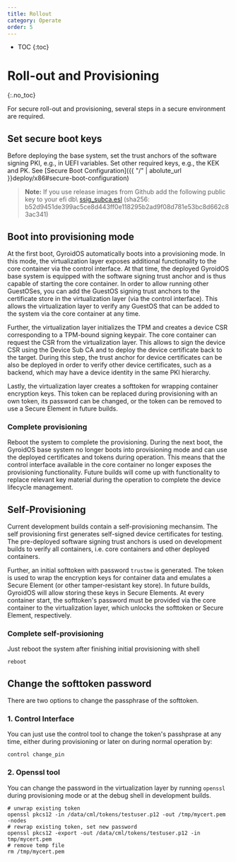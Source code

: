 ```yaml
---
title: Rollout
category: Operate
order: 5
---
```


- TOC
{:toc}

# Roll-out and Provisioning
{:.no_toc}

For secure roll-out and provisioning, several steps in a secure environment are required.

## Set secure boot keys

Before deploying the base system, set the trust anchors of the software signing PKI, e.g., in UEFI variables.
Set other required keys, e.g., the KEK and PK. See [Secure Boot Configuration]({{ "/" | abolute_url }}deploy/x86#secure-boot-configuration)
> **Note:** If you use release images from Github add the following public key to your efi db\\
> [ssig_subca.esl]({{site.githuborg}}/{{site.repository}}/releases/download/v0.1/ssig_subca.esl)
(sha256: b52d9451de399ac5ce8d443ff0e118295b2ad9f08d781e53bc8d662c83ac341)

## Boot into provisioning mode

At the first boot, GyroidOS automatically boots into a provisioning mode.
In this mode, the virtualization layer exposes additional functionality to the core container via the control
interface.
At that time, the deployed GyroidOS base system is equipped with the software signing trust anchor and is
thus capable of starting the core container. In order to allow running other GuestOSes, you can add the GuestOS signing trust
anchors to the certificate store in the virtualization layer (via the control interface). This allows the
virtualization layer to verify any GuestOS that can be added to the system via the core container at any
time.

Further, the virtualization layer initializes the TPM and creates a device CSR corresponding to a TPM-bound
signing keypair. The core container can request the CSR from the virtualization layer.
This allows to sign the device CSR using the Device Sub CA and to deploy the device certificate back to the
target. During this step, the trust anchor for device certificates can be also be deployed in order to verify
other device certificates, such as a backend, which may have a device identity in the same PKI hierarchy.

Lastly, the virtualization layer creates a softtoken for wrapping container encryption keys.
This token can be replaced during provisioning with an own token, its password can be changed,
or the token can be removed to use a Secure Element in future builds.  

### Complete provisioning

Reboot the system to complete the provisioning. During the next boot, the GyroidOS base system no longer
boots into provisioning mode and can use the deployed certificates and tokens during operation.
This means that the control interface available in the core container no longer exposes the provisioning
functionality.
Future builds will come up with functionality to replace relevant key material during the operation to
complete the device lifecycle management.

## Self-Provisioning
Current development builds contain a self-provisioning mechansim.
The self provisioning first generates self-signed device certificates for testing.
The pre-deployed software signing trust anchors is used on development builds to verify all containers, i.e.
core containers and other deployed containers.

Further, an initial softtoken with password `trustme` is generated.
The token is used to wrap the encryption keys for container data and emulates a Secure
Element (or other tamper-resistant key store).
In future builds, GyroidOS will allow storing these  keys in Secure Elements.
At every container start, the softtoken's password must be provided via the core
container to the virtualization layer, which unlocks the softtoken or Secure Element, respectively.

### Complete self-provisioning
Just reboot the system after finishing initial provisioning with shell

    reboot

## Change the softtoken password
There are two options to change the passphrase of the softtoken.

### 1. Control Interface
You can just use the control tool to change the token's passhprase
at any time, either during provisioning or later on during normal operation by:
```
control change_pin
```

### 2. Openssl tool
You can change the password in the virtualization layer by running `openssl` during
provisioning mode or at the debug shell in development builds.
```
# unwrap existing token
openssl pkcs12 -in /data/cml/tokens/testuser.p12 -out /tmp/mycert.pem -nodes
# rewrap existing token, set new password
openssl pkcs12 -export -out /data/cml/tokens/testuser.p12 -in tmp/mycert.pem
# remove temp file
rm /tmp/mycert.pem
```
